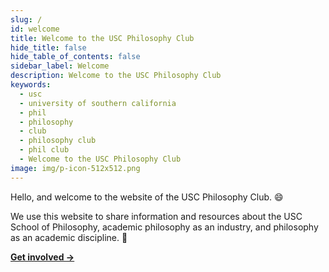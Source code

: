 ```yaml
---
slug: /
id: welcome
title: Welcome to the USC Philosophy Club
hide_title: false
hide_table_of_contents: false
sidebar_label: Welcome
description: Welcome to the USC Philosophy Club
keywords:
  - usc
  - university of southern california
  - phil
  - philosophy
  - club
  - philosophy club
  - phil club
  - Welcome to the USC Philosophy Club
image: img/p-icon-512x512.png
---
```


Hello, and welcome to the website of the USC Philosophy Club. :smile:

We use this website to share information and resources about the USC School of Philosophy, academic philosophy as an industry, and philosophy as an academic discipline. :wave:

[**Get involved →**](./participate.md)

